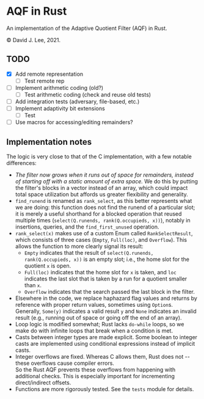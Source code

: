 # AQF in Rust
An implementation of the Adaptive Quotient Filter (AQF) in Rust.

&copy; David J. Lee, 2021.

## TODO
- [x] Add remote representation
  - [ ] Test remote rep
- [ ] Implement arithmetic coding (old?)
  - [ ] Test arithmetic coding (check and reuse old tests)
- [ ] Add integration tests (adversary, file-based, etc.)
- [ ] Implement adaptivity bit extensions
  - [ ] Test
- [ ] Use macros for accessing/editing remainders?

## Implementation notes
The logic is very close to that of the C implementation, with a few notable differences:

- *The filter now grows when it runs out of space for remainders, instead of starting off
  with a static amount of extra space.* We do this by putting the filter's blocks in a 
  vector instead of an array, which could impact total space utilization but affords us
  greater flexibility and generality.
- `find_runend` is renamed as `rank_select`, as this better represents what we are doing:
  this function does not find the runend of a particular slot; it is merely a useful shorthand for 
  a blocked operation that reused multiple times (`select(Q.runends, rank(Q.occupieds, x))`), notably in insertions, queries, and the `find_first_unused`
  operation.
- `rank_select(x)` makes use of a custom Enum called `RankSelectResult`, 
  which consists of three cases (`Empty`, `Full(loc)`, and `Overflow`).
  This allows the function to more clearly signal its result:
  - `Empty` indicates that the result of `select(Q.runends, rank(Q.occupieds, x))`
    is an empty slot; i.e., the home slot for the quotient `x` is open.
  - `Full(loc)` indicates that the home slot for `x` is taken, and `loc`
    indicates the last slot that is taken by a run for a quotient smaller than `x`.
  - `Overflow` indicates that the search passed the last block in the filter.
- Elsewhere in the code, we replace haphazard flag values and returns by reference
  with proper return values, sometimes using `Option`s.
  Generally, `Some(y)` indicates a valid result `y` and `None` indicates an invalid result
  (e.g., running out of space or going off the end of an array).
- Loop logic is modified somewhat; Rust lacks `do-while` loops, so we make do with
  infinite loops that break when a condition is met.
- Casts between integer types are made explicit. 
  Some boolean to integer casts are implemented using conditional expressions instead of
  implicit casts.
- Integer overflows are fixed. Whereas C allows them, Rust does not -- these overflows cause compiler errors.  
  So the Rust AQF prevents these overflows from happening with additional checks. 
  This is especially important for incrementing direct/indirect offsets.
- Functions are more rigorously tested. See the `tests` module for details.
